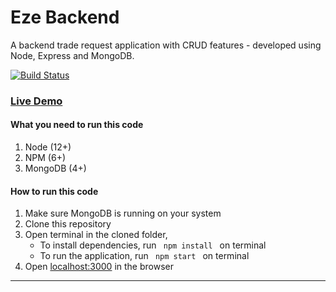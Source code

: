 # Eze Backend

A backend trade request application with CRUD features - developed using Node, Express and MongoDB.

[![Build Status](https://travis-ci.org/deytola/eze.svg?branch=master)](https://travis-ci.org/deytola/eze)


### [Live Demo](http://ezetrade.herokuapp.com/)

#### What you need to run this code
1. Node (12+)
2. NPM (6+)
3. MongoDB (4+)

####  How to run this code
1. Make sure MongoDB is running on your system
2. Clone this repository
3. Open terminal in the cloned folder,
   - To install dependencies, run ```  npm install  ``` on terminal
   - To run the application, run ```  npm start  ``` on terminal
4. Open [localhost:3000](http://localhost:3000/) in the browser
----
